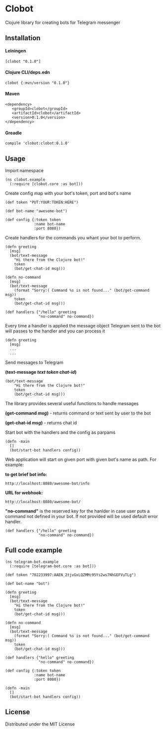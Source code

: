 # Clobot

Clojure library for creating bots for Telegram messenger


## Installation

#### Leiningen
    [clobot "0.1.0"]
    
#### Clojure CLI/deps.edn
    clobot {:mvn/version "0.1.0"}
    
#### Maven
    <dependency>
       <groupId>clobot</groupId>
       <artifactId>clobot</artifactId>
       <version>0.1.0</version>
    </dependency>
    
#### Greadle
    compile 'clobot:clobot:0.1.0'


## Usage

Import namespace
```
(ns clobot.example
  (:require [clobot.core :as bot]))
```

Create config map with your bot's token, port and bot's name
```
(def token "PUT:YOUR:TOKEN:HERE")

(def bot-name "awesome-bot")

(def config {:token token
             :name bot-name
             :port 8080})
```

Create handlers for the commands you whant your bot to perform.
```
(defn greeting
  [msg]
  (bot/text-message
    "Hi there from the Clojure bot!"
    token
    (bot/get-chat-id msg)))

(defn no-command
  [msg]
  (bot/text-message
    (format "Sorry:( Command %s is not found..." (bot/get-command msg))
    token
    (bot/get-chat-id msg)))

(def handlers {"/hello" greeting
               "no-command" no-command})
```

Every time a handler is applied the message object Telegram sent to the bot will passes to the handler and you can process it
```
(defn greeting
  [msg]
  ...
  ...
```

Send messages to Telegram

**(text-message _text_ _token_ _chat-id_)**
```
(bot/text-message
    "Hi there from the Clojure bot!"
    token
    (bot/get-chat-id msg)))
```


The library provides several useful functions to handle messages

**(get-command _msg_)** - returns command or text sent by user to the bot

**(get-chat-id _msg_)** - returns chat id


Start bot with the handlers and the config as parpams
```
(defn -main
  []
  (bot/start-bot handlers config))
```

Web application will start on given port with given bot's name as path. For example: 

**to get brief bot info:**
```
http://localhost:8080/awesome-bot/info   
```
**URL for webhook:**
```
http://localhost:8080/awesome-bot/  
```

**"no-command"** is the reserved key for the hanlder in case user puts a command not defined in your bot. If not provided will be used default error handler.
```
(def handlers {"/hello" greeting
               "no-command" no-command})
```


## Full code example

```
(ns telegram-bot.example
  (:require [telegram-bot.core :as bot]))

(def token "702233997:AAEN_2tjvGxLQZMMc95Ys2ws7NhGEFVuTLg")

(def bot-name "bot")

(defn greeting
  [msg]
  (bot/text-message
    "Hi there from the Clojure bot!"
    token
    (bot/get-chat-id msg)))

(defn no-command
  [msg]
  (bot/text-message
    (format "Sorry:( Command %s is not found..." (bot/get-command msg))
    token
    (bot/get-chat-id msg)))

(def handlers {"hello" greeting
               "no-command" no-command})

(def config {:token token
             :name bot-name
             :port 8080})

(defn -main
  []
  (bot/start-bot handlers config))
```


## License

Distributed under the MIT License
